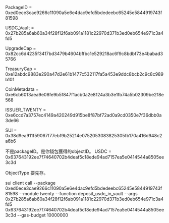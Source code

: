 PackageID = 0xed0ece3cae9266c11090a5e6e4dac9efd5bdedeebc65245e5844919743f81598

USDC_Vault = 0x27b285a6ab60a34f28f12f6ab091a1181c22970d371b3ed0eb654e971c3a4fd5

UpgradeCap = 0x82cc6d4235f3417bd3479b4604bffbc1e529218ac6f9c8bdbf73e4babad35766

TreasuryCap<TWENTY> = 0xe12abdc9883e290a47d2e61b1477c532117fa5a453e9ddc8bcb2c9c8c989b10f

CoinMetadata = 0xe6cb6013aea9e08fe9b5f847f1acb0a2e8124a3b3e1fb74a5b02309be218e568

ISSUER_TWENTY = 0xe6ccd7a3757ec4149a420249d915be8f87bf72ad0a9cd0350e7f36dbb0a3de66

SUI = 0x38d9ea911f59067f77ebf9b25214e0752053083825305fb170a416d948c2a6b6

不是packageID。是你錢包獲得的objectID。
USDC = 0x637643192ee7f74640702b4deaf5c18ede94ad7157ea5e0414544a8505ee3c3d

ObjectType 要先存。

sui client call --package 0xed0ece3cae9266c11090a5e6e4dac9efd5bdedeebc65245e5844919743f81598 --module twenty --function deposit_usdc_in_vault --args 0x27b285a6ab60a34f28f12f6ab091a1181c22970d371b3ed0eb654e971c3a4fd5 0x637643192ee7f74640702b4deaf5c18ede94ad7157ea5e0414544a8505ee3c3d --gas-budget 10000000
